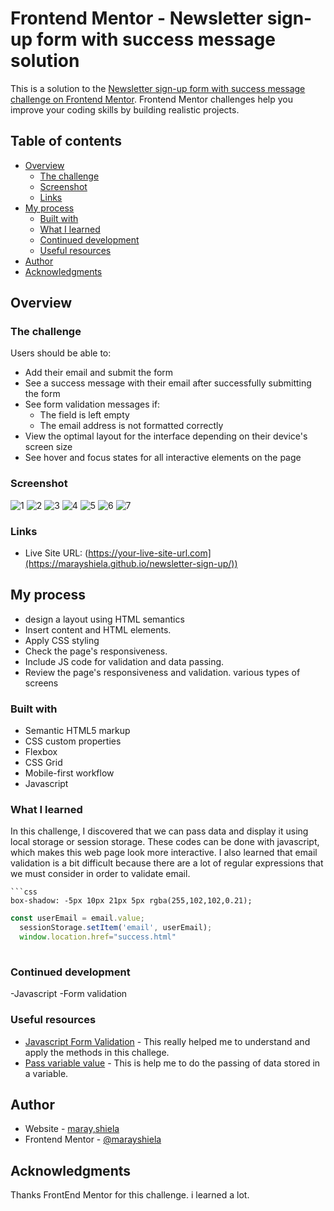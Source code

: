# Frontend Mentor - Newsletter sign-up form with success message solution

This is a solution to the [Newsletter sign-up form with success message challenge on Frontend Mentor](https://www.frontendmentor.io/challenges/newsletter-signup-form-with-success-message-3FC1AZbNrv). Frontend Mentor challenges help you improve your coding skills by building realistic projects. 

## Table of contents

- [Overview](#overview)
  - [The challenge](#the-challenge)
  - [Screenshot](#screenshot)
  - [Links](#links)
- [My process](#my-process)
  - [Built with](#built-with)
  - [What I learned](#what-i-learned)
  - [Continued development](#continued-development)
  - [Useful resources](#useful-resources)
- [Author](#author)
- [Acknowledgments](#acknowledgments)

## Overview

### The challenge

Users should be able to:

- Add their email and submit the form
- See a success message with their email after successfully submitting the form
- See form validation messages if:
  - The field is left empty
  - The email address is not formatted correctly
- View the optimal layout for the interface depending on their device's screen size
- See hover and focus states for all interactive elements on the page

### Screenshot
![1](./screenshots/desktop-active%20state.png)
![2](./screenshots/desktop-design.png)
![3](./screenshots/desktop-error.png)
![4](./screenshots/desktop-success-active.png)
![5](./screenshots/desktop-success.png)
![6](./screenshots/mobile-design.png)
![7](./screenshots/mobile-success.png)


### Links
- Live Site URL: (https://your-live-site-url.com](https://marayshiela.github.io/newsletter-sign-up/))

## My process
- design a layout using HTML semantics
- Insert content and HTML elements.
- Apply CSS styling
- Check the page's responsiveness.
- Include JS code for validation and data passing.
- Review the page's responsiveness and validation.
  various types of screens

### Built with
- Semantic HTML5 markup
- CSS custom properties
- Flexbox
- CSS Grid
- Mobile-first workflow
- Javascript

### What I learned
In this challenge, I discovered that we can pass data and display it using local storage or session storage. These codes can be done with javascript, which makes this web page look more interactive.  I also learned that email validation is a bit difficult because there are a lot of regular expressions that we must consider in order to validate email. 

```
```css
box-shadow: -5px 10px 21px 5px rgba(255,102,102,0.21);
```
```js
const userEmail = email.value;
  sessionStorage.setItem('email', userEmail);
  window.location.href="success.html"
  
```

### Continued development
-Javascript
-Form validation

### Useful resources
- [Javascript Form Validation](https://www.youtube.com/watch?v=In0nB0ABaUk&t=317s) - This really helped me to understand and apply the methods in this challege.
- [Pass variable value](https://www.youtube.com/watch?v=x0VcigW9kN0&list=PLfM6M2SzfsjLX6g8Bmx6uO-wRVzGhA5Be&index=1&pp=gAQBiAQB) - This is help me to do the passing of data stored in a variable.


## Author
- Website - [maray,shiela](https://www.your-site.com)
- Frontend Mentor - [@marayshiela](https://www.frontendmentor.io/profile/marayshiela)


## Acknowledgments
Thanks FrontEnd Mentor for this challenge. i learned a lot.

